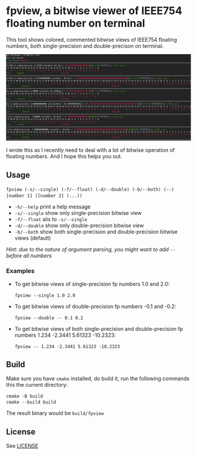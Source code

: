 # fpview, a bitwise viewer of IEEE754 floating number on terminal

This tool shows colored, commented bitwise views of IEEE754 floating numbers, both single-precision and double-precison on terminal.

![demo](res/demo.png?)

I wrote this as I recently need to deal with a lot of bitwise operation of floating numbers. And I hope this helps you out.

## Usage

`fpview (-s/--single) (-f/--float) (-d/--double) (-b/--both) (--) [number 1] ([number 2] (...))`

- `-h/--help` print a help message
- `-s/--single` show only single-precision bitwise view
- `-f/--float` alis to `-s/--single`
- `-d/--double` show only double-precision bitwise view
- `-b/--both` show both single-precision and double-precision bitwise views (default)

_Hint: due to the nature of argument parsing, you might want to add `--` before all numbers_

### Examples
- To get bitwise views of single-precision fp numbers 1.0 and 2.0:
    ```
    fpview --single 1.0 2.0
    ```
- To get bitwise views of double-precision fp numbers -0.1 and -0.2:
    ```
    fpview --double -- 0.1 0.2
    ```
- To get bitwise views of both single-precision and double-precision fp numbers 1.234 -2.3441 5.61323 -10.2323:
    ```
    fpview -- 1.234 -2.3441 5.61323 -10.2323
    ```

## Build

Make sure you have `cmake` installed, do build it, run the following commands this the current directory:
```
cmake -B build
cmake --build build
```
The result binary would be `build/fpview`

## License

See [LICENSE](LICENSE)
